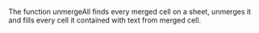 The function unmergeAll finds every merged cell on a sheet, unmerges it and fills every cell it contained with text from merged cell.
